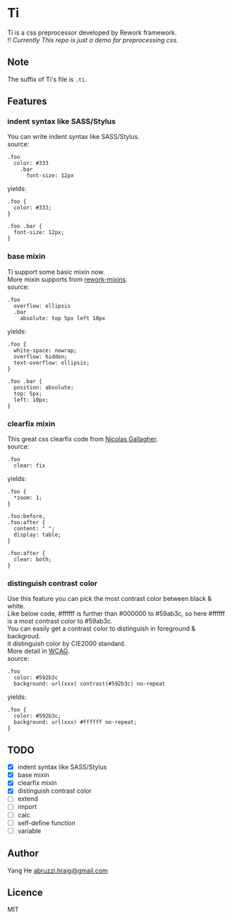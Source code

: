 Ti
==

Ti is a css preprocessor developed by Rework framework.  
!! *Currently This repo is just a demo for preprocessing css.*

## Note
The suffix of Ti's file is `.ti`.

## Features
### indent syntax like SASS/Stylus
You can write indent syntax like SASS/Stylus.  
source:
```
.foo
  color: #333
    .bar
      font-size: 12px
```
yields:
```
.foo {
  color: #333;
}

.foo .bar {
  font-size: 12px;
}
```
### base mixin
Ti support some basic mixin now.  
More mixin supports from [rework-mixins](https://github.com/reworkcss/rework-mixins).  
source:
```
.foo
  overflow: ellipsis
  .bar
    absolute: top 5px left 10px
```
yields:
```
.foo {
  white-space: nowrap;
  overflow: hidden;
  text-overflow: ellipsis;
}

.foo .bar {
  position: absolute;
  top: 5px;
  left: 10px;
}
```
### clearfix mixin
This great css clearfix code from [Nicolas Gallagher](http://nicolasgallagher.com/micro-clearfix-hack/).  
source:
```
.foo
  clear: fix
```
yields:
```
.foo {
  *zoom: 1;
}

.foo:before,
.foo:after {
  content: " ";
  display: table;
}

.foo:after {
  clear: both;
}
```
### distinguish contrast color
Use this feature you can pick the most contrast color between black & white.  
Like below code, #ffffff is further than #000000 to #59ab3c, so here #ffffff is a most contrast color to #59ab3c.  
You can easily get a contrast color to distinguish in foreground & backgroud.  
it distinguish color by CIE2000 standard.  
More detail in [WCAG](http://www.w3.org/TR/WCAG20/).  
source:
```
.foo
  color: #592b3c
  background: url(xxx) contrast(#592b3c) no-repeat
```
yields:
```
.foo {
  color: #592b3c;
  background: url(xxx) #ffffff no-repeat;
}
```
## TODO
- [x] indent syntax like SASS/Stylus
- [x] base mixin
- [x] clearfix mixin
- [x] distinguish contrast color
- [ ] extend
- [ ] import
- [ ] calc
- [ ] self-define function
- [ ] variable

## Author
Yang He [abruzzi.hraig@gmail.com](http://mailto:abruzzi.hraig@gmail.com)

## Licence
MIT

